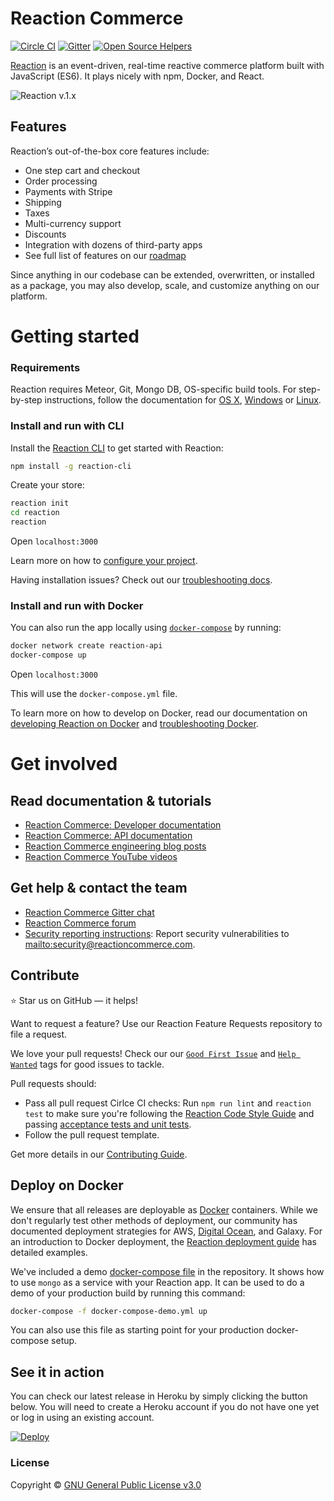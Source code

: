 # Reaction Commerce

[![Circle CI](https://circleci.com/gh/reactioncommerce/reaction.svg?style=svg)](https://circleci.com/gh/reactioncommerce/reaction) [![Gitter](https://badges.gitter.im/JoinChat.svg)](https://gitter.im/reactioncommerce/reaction?utm_source=badge&utm_medium=badge&utm_campaign=pr-badge&utm_content=badge)
[![Open Source Helpers](https://www.codetriage.com/reactioncommerce/reaction/badges/users.svg)](https://www.codetriage.com/reactioncommerce/reaction)


[Reaction](http://reactioncommerce.com) is an event-driven, real-time reactive commerce platform built with JavaScript (ES6). It plays nicely with npm, Docker, and React.

![Reaction v.1.x](https://raw.githubusercontent.com/reactioncommerce/reaction-docs/v1.7.0/assets/Reaction-Commerce-Illustration-BG-800px.png)

## Features

Reaction’s out-of-the-box core features include:

-	One step cart and checkout
-   Order processing
-   Payments with Stripe
-   Shipping
-   Taxes
-   Multi-currency support
-   Discounts
-   Integration with dozens of third-party apps
-   See full list of features on our [roadmap](https://reactioncommerce.com/roadmap)

Since anything in our codebase can be extended, overwritten, or installed as a package, you may also develop, scale, and customize anything on our platform.

# Getting started

### Requirements

Reaction requires Meteor, Git, Mongo DB, OS-specific build tools. For step-by-step instructions, follow the documentation for [OS X](https://docs.reactioncommerce.com/docs/next/installation-osx), [Windows](https://docs.reactioncommerce.com/docs/next/installation-windows) or [Linux](https://docs.reactioncommerce.com/docs/next/installation-linux).

### Install and run with CLI

Install the [Reaction CLI](https://github.com/reactioncommerce/reaction-cli) to get started with Reaction:

```sh
npm install -g reaction-cli
```

Create your store:

```sh
reaction init
cd reaction
reaction
```

Open `localhost:3000`

Learn more on how to [configure your project](https://docs.reactioncommerce.com/reaction-docs/master/configuration). 

Having installation issues? Check out our [troubleshooting docs](https://docs.reactioncommerce.com/docs/next/troubleshooting-development).

### Install and run with Docker

You can also run the app locally using [`docker-compose`](https://docs.docker.com/compose/) by running:

```sh
docker network create reaction-api
docker-compose up
```

Open `localhost:3000`

This will use the `docker-compose.yml` file.

To learn more on how to develop on Docker, read our documentation on [developing Reaction on Docker](https://docs.reactioncommerce.com/docs/next/installation-docker-development) and [troubleshooting Docker](https://docs.reactioncommerce.com/docs/next/troubleshooting-development#docker-issues).

# Get involved

## Read documentation & tutorials

-   [Reaction Commerce: Developer documentation](https://docs.reactioncommerce.com)
-   [Reaction Commerce: API documentation](http://api.docs.reactioncommerce.com)
-   [Reaction Commerce engineering blog posts](https://blog.reactioncommerce.com/tag/engineering/)
-   [Reaction Commerce YouTube videos](https://www.youtube.com/user/reactioncommerce/videos)

## Get help & contact the team

-   [Reaction Commerce Gitter chat](https://gitter.im/reactioncommerce/reaction)
-   [Reaction Commerce forum](https://forums.reactioncommerce.com/)
-   [Security reporting instructions](https://docs.reactioncommerce.com/reaction-docs/master/reporting-vulnerabilities): Report security vulnerabilities to <mailto:security@reactioncommerce.com>.

## Contribute

:star: Star us on GitHub — it helps! 

Want to request a feature? Use our Reaction Feature Requests repository to file a request.

We love your pull requests! Check our our [`Good First Issue`](https://github.com/reactioncommerce/reaction/issues?q=is%3Aopen+is%3Aissue+label%3A%22good+first+issue%22) and [`Help Wanted`](https://github.com/reactioncommerce/reaction/issues?q=label%3A%22help+wanted%22) tags for good issues to tackle.

Pull requests should:

- Pass all pull request Cirlce CI checks: Run `npm run lint` and `reaction test` to make sure you're following the [Reaction Code Style Guide](https://docs.reactioncommerce.com/reaction-docs/master/styleguide) and passing [acceptance tests and unit tests](https://docs.reactioncommerce.com/reaction-docs/master/testing-reaction).
- Follow the pull request template.

Get more details in our [Contributing Guide](https://docs.reactioncommerce.com/reaction-docs/master/contributing-to-reaction).

## Deploy on Docker

We ensure that all releases are deployable as [Docker](https://hub.docker.com/r/reactioncommerce/reaction/) containers. While we don't regularly test other methods of deployment, our community has documented deployment strategies for AWS, [Digital Ocean](https://gist.github.com/jshimko/745ca66748846551692e24c267a56060), and Galaxy. For an introduction to Docker deployment, the [Reaction deployment guide](https://docs.reactioncommerce.com/reaction-docs/master/deploying) has detailed examples.

We've included a demo [docker-compose file](https://github.com/reactioncommerce/reaction/blob/master/docker-compose-demo.yml) in the repository.
It shows how to use `mongo` as a service with your Reaction app. It can be used to do a demo of your production build by running this command:

```sh
docker-compose -f docker-compose-demo.yml up
```

You can also use this file as starting point for your production docker-compose setup.

## See it in action

You can check our latest release in Heroku by simply clicking the button below. You will need to create a Heroku account if you do not have one yet or log in using an existing account.

[![Deploy](https://www.herokucdn.com/deploy/button.svg)](https://heroku.com/deploy)

### License

Copyright © [GNU General Public License v3.0](./LICENSE.md)
